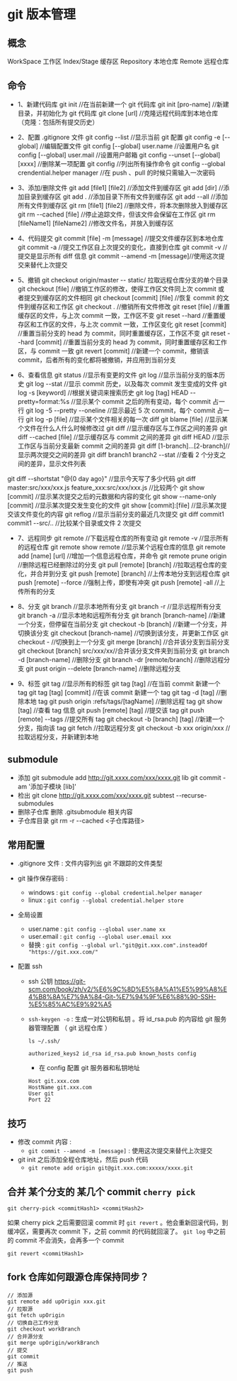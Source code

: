 # git 版本管理

## 概念

WorkSpace 工作区
Index/Stage 缓存区
Repository 本地仓库
Remote 远程仓库

## 命令

- 1、新建代码库
  git init //在当前新建一个 git 代码库
  git init [pro-name] //新建目录，并初始化为 git 代码库
  git clone [url] //克隆远程代码库到本地仓库（克隆：包括所有提交历史）

- 2、配置 .gitignore 文件
  git config --list //显示当前 git 配置
  git config -e [--global] //编辑配置文件
  git config [--global] user.name //设置用户名
  git config [--global] user.mail //设置用户邮箱
  git config --unset [--global] [xxxx] //删除某一项配置
  git config //列出所有操作命令
  git config --global crendential.helper manager //在 push 、pull 的时候只需输入一次密码

- 3、添加/删除文件
  git add [file1] [file2] //添加文件到缓存区
  git add [dir] //添加目录到缓存区
  git add . //添加目录下所有文件到缓存区
  git add --all //添加所有文件到缓存区
  git rm [file1] [file2] //删除文件，将本次删除放入到缓存区
  git rm --cached [file] //停止追踪文件，但该文件会保留在工作区
  git rm [fileName1] [fileName2] //修改文件名，并放入到缓存区

- 4、代码提交
  git commit [file] -m [message] //提交文件缓存区到本地仓库
  git commit -a //提交工作区自上次提交的变化，直接到仓库
  git commit -v //提交是显示所有 diff 信息
  git commit --amend -m [message]//使用这次提交来替代上次提交

- 5、撤销
  git checkout origin/master -- static/ 拉取远程仓库分支的单个目录
  git checkout [file] //撤销工作区的修改，使得工作区文件同上次 commit 或者提交到缓存区的文件相同
  git checkout [commit] [file] //恢复 commit 的文件到缓存区和工作区
  git checkout . //撤销所有文件修改
  git reset [file] //重置缓存区的文件，与上次 commit 一致，工作区不变
  git reset --hard //重置缓存区和工作区的文件，与上次 commit 一致，工作区变化
  git reset [commit] //重置当前分支的 head 为 commit，同时重置缓存区，工作区不变
  git reset --hard [commit] //重置当前分支的 head 为 commit，同时重置缓存区和工作区，与 commit 一致
  git revert [commit] //新建一个 commit，撤销该 commit，后者所有的变化都将被撤销，并应用到当前分支

- 6、查看信息
  git status //显示有变更的文件
  git log //显示当前分支的版本历史
  git log --stat //显示 commit 历史，以及每次 commit 发生变成的文件
  git log -s [keyword] //根据关键词来搜索历史
  git log [tag] HEAD --pretty=format:%s //显示某个 commit 之后的所有变动，每个 commit 占一行
  git log -5 --pretty --oneline //显示最近 5 次 commit，每个 commit 占一行
  git log -p [file] //显示某个文件相关的每一次 diff
  git blame [file] //显示某个文件在什么人什么时候修改过
  git diff //显示缓存区与工作区之间的差异
  git diff --cached [file] //显示缓存区与 commit 之间的差异
  git diff HEAD //显示工作区与当前分支最新 commit 之间的差异
  git diff [1-branch]...[2-branch]//显示两次提交之间的差异
  git diff branch1 branch2 --stat //查看 2 个分支之间的差异，显示文件列表

git diff --shortstat "@{0 day ago}" //显示今天写了多少代码
git diff master:src/xxx/xxx.js feature_xxx:src/xxx/xxx.js //比较两个
git show [commit] //显示某次提交之后的元数据和内容的变化
git show --name-only [commit] //显示某次提交发生变化的文件
git show [commit]:[file] //显示某次提交该文件变化的内容
git reflog //显示当前分支的最近几次提交
git diff commit1 commit1 --src/.. //比较某个目录或文件 2 次提交

- 7、远程同步
  git remote //下载远程仓库的所有变动
  git remote -v //显示所有的远程仓库
  git remote show remote //显示某个远程仓库的信息
  git remote add [name] [url] //增加一个信息远程仓库，并命令
  git remote prune origin //删除远程已经删除过的分支
  git pull [remote] [branch] //拉取远程仓库的变化，并合并到分支
  git push [remote] [branch] //上传本地分支到远程仓库
  git push [remote] --force //强制上传，即使有冲突
  git push [remote] -all //上传所有的分支

- 8、分支
  git branch //显示本地所有分支
  git branch -r //显示远程所有分支
  git branch -a //显示本地和远程所有分支
  git branch [branch-name] //新建一个分支，但停留在当前分支
  git checkout -b [branch] //新建一个分支，并切换该分支
  git checkout [branch-name] //切换到该分支，并更新工作区
  git checkout - //切换到上一个分支
  git merge [branch] //合并该分支到当前分支
  git checkout [branch] src/xxx/xx//合并该分支文件夹到当前分支
  git branch -d [branch-name] //删除分支
  git branch -dr [remote/branch] //删除远程分支
  git pust origin --delete [branch-name] //删除远程分支

- 9、标签
  git tag //显示所有的标签
  git tag [tag] //在当前 commit 新建一个 tag
  git tag [tag] [commit] //在该 commit 新建一个 tag
  git tag -d [tag] //删除本地 tag
  git push origin :refs/tags/[tagName] //删除远程 tag
  git show [tag] //查看 tag 信息
  git push [remote] [tag] //提交该 tag
  git push [remote] --tags //提交所有 tag
  git checkout -b [branch] [tag] //新建一个分支，指向该 tag
  git fetch //拉取远程分支
  git checkout -b xxx origin/xxx //拉取远程分支，并新建到本地

## submodule

- 添加
  git submodule add http://git.xxxx.com/xxx/xxxx.git lib
  git commit -am '添加子模块 [lib]'
- 检出
  git clone http://git.xxxx.com/xxx/xxxx.git subtest --recurse-submodules
- 删除子仓库
  删除 .gitsubmodule 相关内容
- 子仓库目录
  git rm -r --cached <子仓库路径>

## 常用配置

- .gitignore 文件 : 文件内容列出 git 不跟踪的文件类型
- git 操作保存密码 :
  - windows : `git config --global credential.helper manager`
  - linux : `git config --global credential.helper store`
- 全局设置
  - user.name : `git config --global user.name xx`
  - user.email : `git config --global user.email xxx`
  - 替换 : `git config --global url."git@git.xxx.com".insteadOf "https://git.xxx.com/"`
- 配置 ssh

  - ssh 公钥
    https://git-scm.com/book/zh/v2/%E6%9C%8D%E5%8A%A1%E5%99%A8%E4%B8%8A%E7%9A%84-Git-%E7%94%9F%E6%88%90-SSH-%E5%85%AC%E9%92%A5
  - `ssh-keygen -o` : 生成一对公钥和私钥 。将 id_rsa.pub 的内容给 git 服务器管理配置 （ git 远程仓库 ）

    ```
    ls ~/.ssh/

    authorized_keys2 id_rsa id_rsa.pub known_hosts config
    ```

    - 在 config 配置 git 服务器和私钥地址

    ```
    Host git.xxx.com
    HostName git.xxx.com
    User git
    Port 22
    ```

## 技巧

- 修改 commit 内容 :
  - `git commit --amend -m [message]` : 使用这次提交来替代上次提交
- git init 之后添加全程仓库地址，然后 push 代码
  - `git remote add origin git@git.xxx.com:xxxxx/xxxx.git`

## 合并 某个分支的 某几个 commit `cherry pick`

```
git cherry-pick <commitHash1> <commitHash2>
```

如果 cherry pick 之后需要回滚 commit 时 `git revert` 。他会重新回滚代码，到缓冲区，需要再次 commit 下，之前 commit 的代码就回滚了。 `git log` 中之前的 commit 不会消失，会再多一个 commit

```
git revert <commitHash1>
```

## fork 仓库如何跟源仓库保持同步？

```
// 添加源
git remote add upOrigin xxx.git
// 拉取源
git fetch upOrigin
// 切换自己工作分支
git checkout workBranch
// 合并源分支
git merge upOrigin/workBranch
// 提交
git commit 
// 推送
git push
```

